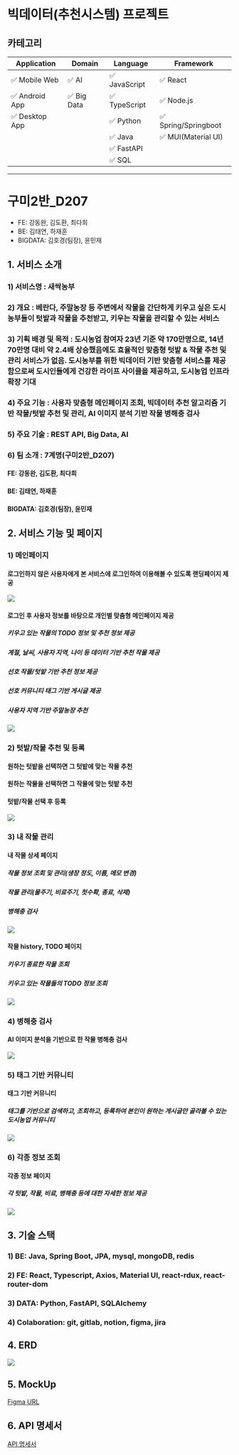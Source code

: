 # 빅데이터(추천시스템) 프로젝트

## 카테고리
| Application        | Domain              | Language      | Framework                 |
| -----------------  | ------------------  | ------------- | ------------------------- |
| ✅ Mobile Web     | ✅ AI               | ✅ JavaScript | ✅ React                 |
| ✅ Android App    | ✅ Big Data         | ✅ TypeScript | ✅ Node.js               |
| ✅ Desktop App    |                      | ✅ Python     | ✅ Spring/Springboot     |
|                   |                      | ✅ Java       | ✅ MUI(Material UI)      |
|                   |                      | ✅ FastAPI    |                           |
|                    |                     | ✅ SQL        |                           |
-----------------------------------------------------------------------------------------

# 구미2반_D207
 - FE: 강동완, 김도환, 최다희
 - BE: 김태연, 하재훈
 - BIGDATA: 김호경(팀장), 윤민재

## 1. 서비스 소개

 ### 1) 서비스명 : 새싹농부

 ### 2) 개요 : 베란다, 주말농장 등 주변에서 작물을 간단하게 키우고 싶은 도시농부들이 텃밭과 작물을 추천받고, 키우는 작물을 관리할 수 있는 서비스

 ### 3) 기획 배경 및 목적 : 도시농업 참여자 23년 기준 약 170만명으로, 14년 70만명 대비 약 2.4배 상승했음에도 효율적인 맞춤형 텃밭 & 작물 추천 및 관리 서비스가 없음. 도시농부를 위한 빅데이터 기반 맞춤형 서비스를 제공함으로써 도시인들에게 건강한 라이프 사이클을 제공하고, 도시농업 인프라 확장 기대

 ### 4) 주요 기능 : 사용자 맞춤형 메인페이지 조회, 빅데이터 추천 알고리즘 기반 작물/텃밭 추천 및 관리, AI 이미지 분석 기반 작물 병해충 검사

 ### 5) 주요 기술 : REST API, Big Data, AI

 ### 6) 팀 소개 : 7계명(구미2반_D207)
   #### FE: 강동완, 김도환, 최다희
   #### BE: 김태연, 하재훈
   #### BIGDATA: 김호경(팀장), 윤민재

## 2. 서비스 기능 및 페이지

 ### 1) 메인페이지
  #### 로그인하지 않은 사용자에게 본 서비스에 로그인하여 이용해볼 수 있도록 랜딩페이지 제공
  <div><img src="./imgs/랜딩페이지.gif"></div>

  #### 로그인 후 사용자 정보를 바탕으로 개인별 맞춤형 메인페이지 제공
   ##### 키우고 있는 작물의 TODO 정보 및 추천 정보 제공
   ##### 계절, 날씨, 사용자 지역, 나이 등 데이터 기반 추천 작물 제공
   ##### 선호 작물/텃밭 기반 추천 정보 제공
   ##### 선호 커뮤니티 태그 기반 게시글 제공
   ##### 사용자 지역 기반 주말농장 추천
  <div><img src="./imgs/메인페이지.gif"></div>

 ### 2) 텃밭/작물 추천 및 등록
  #### 원하는 텃밭을 선택하면 그 텃밭에 맞는 작물 추천
  #### 원하는 작물을 선택하면 그 작물에 맞는 텃밭 추천
  #### 텃밭/작물 선택 후 등록
 <div><img src="./imgs/텃밭작물-추천.gif"></div>

 ### 3) 내 작물 관리
  #### 내 작물 상세 페이지
   ##### 작물 정보 조회 및 관리(생장 정도, 이름, 메모 변경)
   ##### 작물 관리(물주기, 비료주기, 첫수확, 종료, 삭제)
   ##### 병해충 검사
 <div><img src="./imgs/내작물조회.gif"></div>

  #### 작물 history, TODO 페이지
   ##### 키우기 종료한 작물 조회
   ##### 키우고 있는 작물들의 TODO 정보 조회
 <div><img src="./imgs/history와todo.gif"></div>

 ### 4) 병해충 검사
  #### AI 이미지 분석을 기반으로 한 작물 병해충 검사
 <div><img src="./imgs/병해충검사.gif"></div>

 ### 5) 태그 기반 커뮤니티
  #### 태그 기반 커뮤니티
   ##### 태그를 기반으로 검색하고, 조회하고, 등록하여 본인이 원하는 게시글만 골라볼 수 있는 도시농업 커뮤니티
 <div><img src="./imgs/태그기반커뮤니티.gif"></div>

 ### 6) 각종 정보 조회
  #### 각종 정보 페이지
   ##### 각 텃밭, 작물, 비료, 병해충 등에 대한 자세한 정보 제공
 <div><img src="./imgs/각종정보.gif"></div>

## 3. 기술 스택
 ### 1) BE: Java, Spring Boot, JPA, mysql, mongoDB, redis
 ### 2) FE: React, Typescript, Axios, Material UI, react-rdux, react-router-dom
 ### 3) DATA: Python, FastAPI, SQLAlchemy
 ### 4) Colaboration: git, gitlab, notion, figma, jira

## 4. ERD
<div><img src="./imgs/새싹농부-ERD.png"></div>

## 5. MockUp
[Figma URL](https://www.figma.com/design/33EeT0FspJR31S814mO0wM/SaeSSak?node-id=29-109&node-type=canvas&t=ZrNahah62sMMp6Mc-0)

## 6. API 명세서
[API 명세서](https://www.notion.so/0abeddf5ac8740e6aa509f514585e8e9?v=efbe5a2b129445a0a2ae5b512a760b67&pvs=4)
